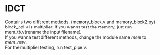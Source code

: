 # IDCT
Contains two different methods. (memory_block.v and memory_block2.py)</br>
block_ppl.v is multiplier. If you wanna test the memory, just run mem_tb.v(rename the input filename).</br>
If you wanna test different methods, change the module name *mem* to *mem_new*.</br>
For the multiplier testing, run test_pipe.v.
